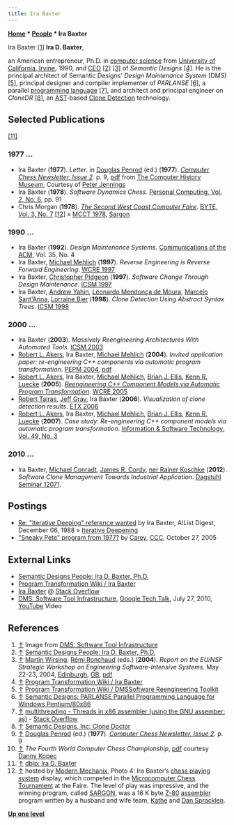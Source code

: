 ```yaml
---
title: Ira Baxter
---
```

**[Home](Home "Home") \* [People](People "People") \* Ira Baxter**



 [](https://www.youtube.com/watch?v=C-_dw9iEzhA) Ira Baxter <a id="cite-note-1" href="#cite-ref-1">[1]</a> 
**Ira D. Baxter**,  

an American entrepreneur, Ph.D. in [computer science](https://en.wikipedia.org/wiki/Computer_science) from [University of California, Irvine](https://en.wikipedia.org/wiki/University_of_California,_Irvine), 1990, 
and [CEO](https://en.wikipedia.org/wiki/Chief_executive_officer)
<a id="cite-note-2" href="#cite-ref-2">[2]</a>
<a id="cite-note-3" href="#cite-ref-3">[3]</a> 
of *Semantic Designs* <a id="cite-note-4" href="#cite-ref-4">[4]</a>. 
He is the principal architect of Semantic Designs' *Design Maintenance System* (DMS) <a id="cite-note-5" href="#cite-ref-5">[5]</a>, 
principal designer and compiler implementer of *PARLANSE* <a id="cite-note-6" href="#cite-ref-6">[6]</a>, 
a parallel [programming language](Languages "Languages") <a id="cite-note-7" href="#cite-ref-7">[7]</a>, 
and architect and principal engineer on *CloneDR* <a id="cite-note-8" href="#cite-ref-8">[8]</a>, an [AST](https://en.wikipedia.org/wiki/Abstract_syntax_tree)-based [Clone Detection](https://en.wikipedia.org/wiki/Duplicate_code) technology. 



## Selected Publications


<a id="cite-note-11" href="#cite-ref-11">[11]</a>



### 1977 ...


* Ira Baxter (**1977**). *Letter*. in [Douglas Penrod](Douglas_Penrod "Douglas Penrod") (ed.) (**1977**). *[Computer Chess Newsletter, Issue 2](https://www.computerhistory.org/chess/doc-431614f6d6b8e/)*. p. 9, [pdf](http://archive.computerhistory.org/projects/chess/related_materials/text/4-0.Issue_2_Computer_Chess_Newsletter/Issue_2_Computer_Chess_Newsletter.1977.062303031.sm.pdf) from [The Computer History Museum](The_Computer_History_Museum "The Computer History Museum"), Courtesy of [Peter Jennings](Peter_Jennings "Peter Jennings")
* Ira Baxter (**1978**). *Software Dynamics Chess*. [Personal Computing, Vol. 2, No. 6](Personal_Computing#2_6 "Personal Computing"), pp. 91
* Chris Morgan (**1978**). *[The Second West Coast Computer Faire](http://blog.modernmechanix.com/the-second-west-coast-computer-faire/1/#mmGal)*. [BYTE, Vol. 3, No. 7](Byte_Magazine#BYTE301 "Byte Magazine") <a id="cite-note-12" href="#cite-ref-12">[12]</a> » [MCCT 1978](MCCT_1978 "MCCT 1978"), [Sargon](Sargon "Sargon")


### 1990 ...


* Ira Baxter (**1992**). *Design Maintenance Systems*. [Communications of the ACM](ACM#Communications "ACM"), Vol. 35, No. 4
* Ira Baxter, [Michael Mehlich](https://dblp.uni-trier.de/pers/hd/m/Mehlich:Michael) (**1997**). *Reverse Engineering is Reverse Forward Engineering*. [WCRE 1997](https://dblp.uni-trier.de/db/conf/wcre/wcre1997.html)
* Ira Baxter, [Christopher Pidgeon](http://www.informatik.uni-trier.de/~ley/pers/hd/p/Pidgeon:Christopher.html) (**1997**). *Software Change Through Design Maintenance*. [ICSM 1997](https://dblp.uni-trier.de/db/conf/icsm/icsm1997.html)
* Ira Baxter, [Andrew Yahin](http://www.informatik.uni-trier.de/~ley/pers/hd/y/Yahin:Andrew.html), [Leonardo Mendonça de Moura](http://journalogy.net/Author/10538133/leonardo-mendonca-de-moura), [Marcelo Sant'Anna](http://www.informatik.uni-trier.de/~ley/pers/hd/s/Sant=Anna:Marcelo.html), [Lorraine Bier](http://www.linkedin.com/pub/lorraine-bier/0/937/599) (**1998**). *Clone Detection Using Abstract Syntax Trees*. [ICSM 1998](https://dblp.uni-trier.de/db/conf/icsm/icsm1998.html)


### 2000 ...


* Ira Baxter (**2003**). *Massively Reengineering Architectures With Automated Tools*. [ICSM 2003](https://dblp.uni-trier.de/db/conf/icsm/icsm2003.html)
* [Robert L. Akers](https://dblp.uni-trier.de/pers/hd/a/Akers:Robert_L=.html), Ira Baxter, [Michael Mehlich](https://dblp.uni-trier.de/pers/hd/m/Mehlich:Michael) (**2004**). *Invited application paper: re-engineering C++ components via automatic program transformation*. [PEPM 2004](https://dblp.uni-trier.de/db/conf/pepm/pepm2004.html), [pdf](http://www.semdesigns.com/Company/Publications/component-reengineering-PEPM-2004.pdf)
* [Robert L. Akers](https://dblp.uni-trier.de/pers/hd/a/Akers:Robert_L=.html), Ira Baxter, [Michael Mehlich](https://dblp.uni-trier.de/pers/hd/m/Mehlich:Michael), [Brian J. Ellis](https://dblp.uni-trier.de/pers/hd/e/Ellis:Brian_J=), [Kenn R. Luecke](https://dblp.uni-trier.de/pers/hd/l/Luecke:Kenn_R=.html) (**2005**). *[Reengineering C++ Component Models via Automatic Program Transformation](http://www.computer.org/csdl/proceedings/wcre/2005/2474/00/24740013-abs.html)*. [WCRE 2005](https://dblp.uni-trier.de/db/conf/wcre/wcre2005.html)
* [Robert Tairas](https://dblp.uni-trier.de/pers/hd/t/Tairas:Robert), [Jeff Gray](https://dblp.uni-trier.de/pers/hd/g/Gray:Jeffrey_G=), Ira Baxter (**2006**). *Visualization of clone detection results*. [ETX 2006](http://www.informatik.uni-trier.de/~ley/db/conf/eclipse/eclipse2006.html#TairasGB06)
* [Robert L. Akers](https://dblp.uni-trier.de/pers/hd/a/Akers:Robert_L=.html), Ira Baxter, [Michael Mehlich](https://dblp.uni-trier.de/pers/hd/m/Mehlich:Michael), [Brian J. Ellis](https://dblp.uni-trier.de/pers/hd/e/Ellis:Brian_J=), [Kenn R. Luecke](https://dblp.uni-trier.de/pers/hd/l/Luecke:Kenn_R=.html) (**2007**). *Case study: Re-engineering C++ component models via automatic program transformation*. [Information & Software Technology, Vol. 49, No. 3](https://dblp.uni-trier.de/db/journals/infsof/infsof49.html)


### 2010 ...


* Ira Baxter, [Michael Conradt](https://dblp.uni-trier.de/pers/hd/c/Conradt:Michael.html), [James R. Cordy](https://en.wikipedia.org/wiki/James_Cordy),  [ner Rainer Koschke](https://dblp.uni-trier.de/pers/hd/k/Koschke:Rai) (**2012**). *Software Clone Management Towards Industrial Application*. [Dagstuhl Seminar 12071](http://www.dagstuhl.de/en/program/calendar/semhp/?semnr=12071).


## Postings


* [Re: "Iterative Deeping" reference wanted](http://fox.cs.vt.edu/VAD1/DOWN/AILIST/V8/N138) by Ira Baxter, AIList Digest, December 06, 1988 » [Iterative Deepening](Iterative_Deepening "Iterative Deepening")
* ["Sneaky Pete" program from 1977?](https://www.stmintz.com/ccc/index.php?id=458105) by [Carey](Carey_Bloodworth "Carey Bloodworth"), [CCC](CCC "CCC"), October 27, 2005


## External Links


* [Semantic Designs People: Ira D. Baxter, Ph.D.](http://www.semdesigns.com/Company/People/idbaxter/)
* [Program Transformation Wiki / Ira Baxter](http://www.program-transformation.org/Transform/IraBaxter)
* [Ira Baxter](https://stackoverflow.com/users/120163/ira-baxter) @ [Stack Overflow](https://en.wikipedia.org/wiki/Stack_Overflow)
* [DMS: Software Tool Infrastructure](https://www.youtube.com/watch?v=C-_dw9iEzhA), [Google Tech Talk](http://research.google.com/), July 27, 2010, [YouTube](https://en.wikipedia.org/wiki/YouTube) Video


 
## References


1. <a id="cite-ref-1" href="#cite-note-1">↑</a> Image from [DMS: Software Tool Infrastructure](#dms)
2. <a id="cite-ref-2" href="#cite-note-2">↑</a> [Semantic Designs People: Ira D. Baxter, Ph.D.](http://www.semdesigns.com/Company/People/idbaxter/)
3. <a id="cite-ref-3" href="#cite-note-3">↑</a> [Martin Wirsing](https://www.sosy-lab.org/people/wirsing/), [Rémi Ronchaud](http://emergences.inria.fr/2011/newsletter_n17/L17_ICTLABS) (eds.) (**2004**). *Report on the EU/NSF Strategic Workshop on Engineering Software-Intensive Systems*. May 22-23, 2004, [Edinburgh](https://en.wikipedia.org/wiki/Edinburgh), [GB](https://en.wikipedia.org/wiki/Kingdom_of_Great_Britain), [pdf](https://www.ercim.eu/EU-NSF/sis.pdf)
4. <a id="cite-ref-4" href="#cite-note-4">↑</a> [Program Transformation Wiki / Ira Baxter](http://www.program-transformation.org/Transform/IraBaxter)
5. <a id="cite-ref-5" href="#cite-note-5">↑</a> [Program Transformation Wiki / DMSSoftware Reengineering Toolkit](http://www.program-transformation.org/Transform/DMSSoftwareReengineeringToolkit)
6. <a id="cite-ref-6" href="#cite-note-6">↑</a> [Semantic Designs: PARLANSE Parallel Programming Language for Windows Pentium/80x86](http://www.semdesigns.com/Products/Parlanse/index.html)
7. <a id="cite-ref-7" href="#cite-note-7">↑</a> [multithreading - Threads in x86 assembler (using the GNU assember: as)](https://stackoverflow.com/questions/714905/is-it-possible-to-create-threads-without-system-calls-in-linux-x86-gas-assembly) - [Stack Overflow](https://en.wikipedia.org/wiki/Stack_Overflow)
8. <a id="cite-ref-8" href="#cite-note-8">↑</a> [Semantic Designs, Inc: Clone Doctor](http://www.semdesigns.com/Products/Clone/)
9. <a id="cite-ref-9" href="#cite-note-9">↑</a> [Douglas Penrod](Douglas_Penrod "Douglas Penrod") (ed.) (**1977**). *[Computer Chess Newsletter, Issue 2](https://www.computerhistory.org/chess/doc-431614f6d6b8e/)*. p. 9
10. <a id="cite-ref-10" href="#cite-note-10">↑</a> *The Fourth World Computer Chess Championship*, [pdf](http://www.sci.brooklyn.cuny.edu/%7Ekopec/Publications/Publications/O_36_C.pdf) courtesy [Danny Kopec](Danny_Kopec "Danny Kopec")
11. <a id="cite-ref-11" href="#cite-note-11">↑</a> [dblp: Ira D. Baxter](https://dblp.uni-trier.de/pers/hd/b/Baxter:Ira_D=.html)
12. <a id="cite-ref-12" href="#cite-note-12">↑</a> hosted by [Modern Mechanix](http://blog.modernmechanix.com/), Photo 4: Ira Baxter’s [chess playing system](SD_Chess "SD Chess") display, which competed in the [Microcomputer Chess Tournament](MCCT_1978 "MCCT 1978") at the Faire. The level of play was impressive, and the winning program, called [SARGON](Sargon "Sargon"), was a 16 K byte [Z-80](Z80 "Z80") [assembler](Assembly "Assembly") program written by a husband and wife team, [Kathe](Kathe_Spracklen "Kathe Spracklen") and [Dan Spracklen](Dan_Spracklen "Dan Spracklen").

**[Up one level](People "People")**







 
